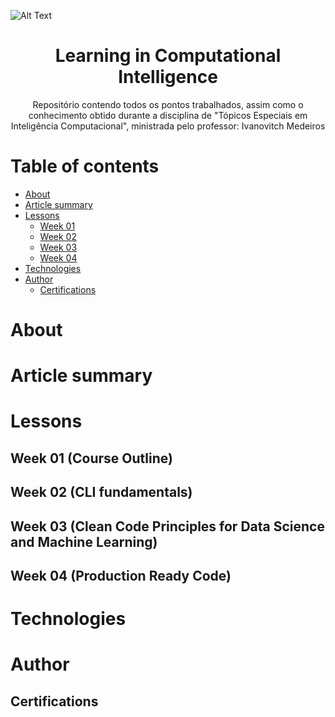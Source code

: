 ![Alt Text](https://www.potiguarnoticias.com.br/_ups/noticias/2022/01/03/3a8458555425821a8fea7d88fd877016.jpg)

<h1 align ="center">Learning in Computational Intelligence</h1>

<p align="center">Repositório contendo todos os pontos trabalhados, assim como o conhecimento obtido durante a disciplina de "Tópicos Especiais em Inteligência Computacional", ministrada pelo professor: Ivanovitch Medeiros</p>

Table of contents
=================
<!--ts-->
   * [About](https://github.com/Julio-CSilva/T-picos_Em_Intelig-ncia_Computacional/edit/main/README.md#about)
   * [Article summary](https://github.com/Julio-CSilva/T-picos_Em_Intelig-ncia_Computacional/edit/main/README.md#article-summary)
   * [Lessons](https://github.com/Julio-CSilva/T-picos_Em_Intelig-ncia_Computacional/edit/main/README.md#lessons)
      * [Week 01](https://github.com/Julio-CSilva/T-picos_Em_Intelig-ncia_Computacional/edit/main/README.md#week-01-course-outline)
      * [Week 02](https://github.com/Julio-CSilva/T-picos_Em_Intelig-ncia_Computacional/edit/main/README.md#week-02-cli-fundamentals)
      * [Week 03](https://github.com/Julio-CSilva/T-picos_Em_Intelig-ncia_Computacional/edit/main/README.md#week-03-clean-code-principles-for-data-science-and-machine-learning)
      * [Week 04](https://github.com/Julio-CSilva/T-picos_Em_Intelig-ncia_Computacional/edit/main/README.md#week-04-production-ready-code)
   * [Technologies](https://github.com/Julio-CSilva/T-picos_Em_Intelig-ncia_Computacional/blob/main/README.md#technologies)
   * [Author](https://github.com/Julio-CSilva/T-picos_Em_Intelig-ncia_Computacional/edit/main/README.md#author)
      * [Certifications](https://github.com/Julio-CSilva/T-picos_Em_Intelig-ncia_Computacional/blob/main/README.md#-certifications)
<!--te-->



# About


# Article summary


# Lessons


## Week 01 (Course Outline)


## Week 02 (CLI fundamentals)


## Week 03 (Clean Code Principles for Data Science and Machine Learning)


## Week 04 (Production Ready Code)


# Technologies


# Author


## <a name=“certifications”><a/> Certifications
